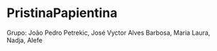 # PristinaPapientina
Grupo: João Pedro Petrekic, José Vyctor Alves Barbosa, Maria Laura, Nadja, Alefe
